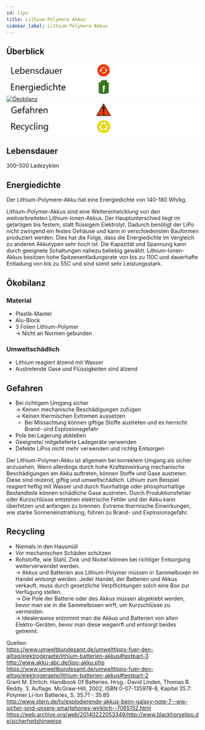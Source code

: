 ```yaml
---
id: lipo
title: Lithium-Polymere Akkus
sidebar_label: Lithium-Polymere Akkus
---
```


## Überblick

[![Lebensdauer](assets/lebensdauer_rot.png)](lithium#lebensdauer)
[![Energiedichte](assets/Energiedichte_voll.png)](lithium#energiedichte)
[![Ökobilanz](assets/Ökobilanz_rot.png)](lithium#ökobilanz)
[![Gefahren](assets/Gefahren_rot.png)](lithium#gefahren)
[![Recycling](assets/Recycling_gelb.png)](lithium#recycling)

## Lebensdauer

300-500 Ladezyklen

## Energiedichte

Der Lithium-Polymere-Akku hat eine Energiedichte von 140-180 Wh/kg. 

Lithium-Polymer-Akkus sind eine Weiterentwicklung von den weitverbreiteten Lithium-Ionen-Akkus. Der Hauptunterschied liegt im gelartigen bis festem, statt flüssigem Elektrolyt. Dadurch benötigt der LiPo nicht zwingend ein festes Gehäuse und kann in verschiedensten Bauformen produziert werden. 
Dies hat die Folge, dass die Energiedichte im Vergleich zu anderen Akkutypen sehr hoch ist. Die Kapazität und Spannung kann durch geeignete Schaltungen nahezu beliebig gewählt. 
Lithium-Ionen-Akkus besitzen hohe Spitzenentladungsrate von bis zu 110C und dauerhafte Entladung von bis zu 55C und sind somit sehr Leistungsstark. 

## Ökobilanz

### Material

- Plastik-Mantel
- Alu-Block
- 3 Folien Lithium-Polymer 
<br/> &rarr; Nicht an Normen gebunden

### Umweltschädlich

- Lithium reagiert ätzend mit Wasser
- Austretende Gase und Flüssigkeiten sind ätzend

## Gefahren

- Bei richtigem Umgang sicher<br/>
&rarr; Keinen mechanische Beschädigungen zufügen<br/>
&rarr; Keinen thermischen Extremen aussetzen
    - Bei Missachtung können giftige Stoffe austreten und es herrscht Brand- und Explosionsgefahr
- Pole bei Lagerung abkleben
- Geeignete/ mitgelieferte Ladegeräte verwenden
- Defekte LiPos nicht mehr verwenden und richtig Entsorgen

Der Lithium-Polymer-Akku ist allgemein bei korrektem Umgang als sicher anzusehen.
 Wenn allerdings durch hohe Krafteinwirkung mechanische Beschädigungen am Akku auftreten, können Stoffe und Gase austreten. Diese sind  reizend, giftig und umweltschädlich. Lithium zum Beispiel reagiert heftig mit Wasser und durch fluorhaltige oder phosphorhaltige Bestandteile können schädliche Gase austreten.   Durch Produktionsfehler oder Kurzschlüsse entstehen elektrische Fehler und der Akku kann überhitzen und anfangen zu brennen. Extreme thermische Einwirkungen, wie starke Sonneneinstrahlung, führen zu Brand- und Explosionsgefahr.


## Recycling

- Niemals in den Hausmüll
- Vor mechanischen Schäden schützen
- Rohstoffe, wie Stahl, Zink und Nickel können bei richtiger Entsorgung weiterverwendet werden.
<br/> &rarr; Akkus und Batterien aus Lithium-Polymer müssen in Sammelboxen im Handel entsorgt werden. Jeder Handel, der Batterien und Akkus verkauft, muss durch gesetzliche Verpflichtungen solch eine Box zur Verfügung stellen.
<br/> &rarr; Die Pole der Batterie oder des Akkus müssen abgeklebt werden, bevor man sie in die Sammelboxen wirft, um Kurzschlüsse zu vermeiden.
<br/> &rarr; Idealerweise entnimmt man die Akkus und Batterien von alten Elektro-Geräten, bevor man diese wegwirft und entsorgt beides getrennt.

Quellen: <br/>
https://www.umweltbundesamt.de/umwelttipps-fuer-den-alltag/elektrogeraete/lithium-batterien-akkus#textpart-3<br/>
http://www.akku-abc.de/lipo-akku.php<br/>
https://www.umweltbundesamt.de/umwelttipps-fuer-den-alltag/elektrogeraete/lithium-batterien-akkus#textpart-2<br/>
Grant M. Ehrlich: Handbook Of Batteries. Hrsg.: David Linden, Thomas B. Reddy. 3. Auflage. McGraw-Hill, 2002, ISBN 0-07-135978-8, Kapitel 35.7: Polymer Li-Ion Batteries, S. 35.71 - 35.85<br/>
http://www.stern.de/tv/explodierende-akkus-beim-galaxy-note-7--wie-sicher-sind-unsere-smartphones-wirklich--7065152.html <br/>
https://web.archive.org/web/20140222053349/http://www.blackhorselipo.de/sicherheitshinweise